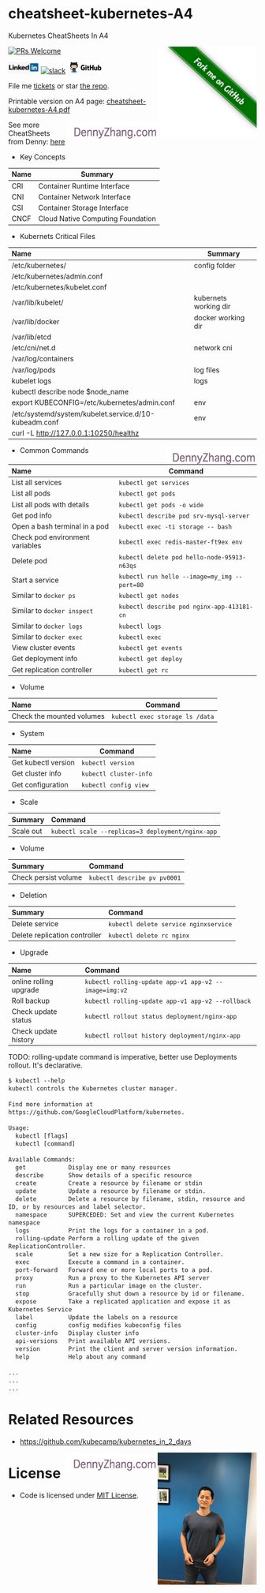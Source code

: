 # cheatsheet-kubernetes-A4
Kubernetes CheatSheets In A4

<a href="https://github.com/DennyZhang?tab=followers"><img align="right" width="200" height="183" src="https://raw.githubusercontent.com/USDevOps/mywechat-slack-group/master/images/fork_github.png" /></a>

[![PRs Welcome](https://img.shields.io/badge/PRs-welcome-brightgreen.svg)](http://makeapullrequest.com)

[![LinkedIn](https://raw.githubusercontent.com/USDevOps/mywechat-slack-group/master/images/linkedin.png)](https://www.linkedin.com/in/dennyzhang001) <a href="https://www.dennyzhang.com/slack" target="_blank" rel="nofollow"><img src="http://slack.dennyzhang.com/badge.svg" alt="slack"/></a> [![Github](https://raw.githubusercontent.com/USDevOps/mywechat-slack-group/master/images/github.png)](https://github.com/DennyZhang)

File me [tickets](https://github.com/DennyZhang/cheatsheet-kubernetes-A4/issues) or star [the repo](https://github.com/DennyZhang/cheatsheet-kubernetes-A4).

Printable version on A4 page: [cheatsheet-kubernetes-A4.pdf](cheatsheet-kubernetes-A4.pdf)

<a href="https://www.dennyzhang.com"><img align="right" width="185" height="37" src="https://raw.githubusercontent.com/USDevOps/mywechat-slack-group/master/images/dns_small.png"></a>

See more CheatSheets from Denny: [here](https://github.com/topics/denny-cheatsheets)

- Key Concepts

| Name          | Summary                           |
| :------------| ---------------------             |
| CRI           | Container Runtime Interface       |
| CNI           | Container Network Interface       |
| CSI           | Container Storage Interface       |
| CNCF          | Cloud Native Computing Foundation |

- Kubernets Critical Files

| Name                                                  | Summary               |
| :--------------------------------------------------- | --------------------- |
| /etc/kubernetes/                                      | config folder         |
| /etc/kubernetes/admin.conf                            |                       |
| /etc/kubernetes/kubelet.conf                          |                       |
| /var/lib/kubelet/                                     | kubernets working dir |
| /var/lib/docker                                       | docker working dir    |
| /var/lib/etcd                                         |                       |
| /etc/cni/net.d                                        | network cni           |
| /var/log/containers                                   |                       |
| /var/log/pods                                         | log files             |
| kubelet logs                                          | logs                  |
| kubectl describe node $node_name                      |                       |
| export KUBECONFIG=/etc/kubernetes/admin.conf          | env                   |
| /etc/systemd/system/kubelet.service.d/10-kubeadm.conf | env                   |
| curl -L http://127.0.0.1:10250/healthz                |                       |

<a href="https://www.dennyzhang.com"><img align="right" width="185" height="37" src="https://raw.githubusercontent.com/USDevOps/mywechat-slack-group/master/images/dns_small.png"></a>

- Common Commands

| Name                              | Command                                      |
| :------------------------------- | ------------------------------------------   |
| List all services                 | `kubectl get services`                       |
| List all pods                     | `kubectl get pods`                           |
| List all pods with details        | `kubectl get pods -o wide`                   |
| Get pod info                      | `kubectl describe pod srv-mysql-server`      |
| Open a bash terminal in a pod     | `kubectl exec -ti storage -- bash`           |
| Check pod environment variables   | `kubectl exec redis-master-ft9ex env`        |
| Delete pod                        | `kubectl delete pod hello-node-95913-n63qs`  |
| Start a service                   | `kubectl run hello --image=my_img --port=80` |
| Similar to `docker ps`            | `kubectl get nodes`                          |
| Similar to `docker inspect`       | `kubectl describe pod nginx-app-413181-cn`   |
| Similar to `docker logs`          | `kubectl logs`                               |
| Similar to `docker exec`          | `kubectl exec`                               |
| View cluster events               | `kubectl get events`                         |
| Get deployment info               | `kubectl get deploy`                         |
| Get replication controller        | `kubectl get rc`                             |

- Volume

| Name                        | Command                         |
| :------------------------- | -----------------------------   |
| Check the mounted volumes   | `kubectl exec storage ls /data` |

- System

| Name                | Command                |
| :----------------- | ---------------------  |
| Get kubectl version | `kubectl version`      |
| Get cluster info    | `kubectl cluster-info` |
| Get configuration   | `kubectl config view`  |

- Scale

| Summary     | Command                                           |
| :--------- | :-----------------------------------------------  |
| Scale out   | `kubectl scale --replicas=3 deployment/nginx-app` |

- Volume

| Summary              | Command                      |
| :------------------ | :--------------------------- |
| Check persist volume | `kubectl describe pv pv0001` |

- Deletion

| Summary                       | Command                                |
| :--------------------------  | :------------------------------------- |
| Delete service                | `kubectl delete service nginxservice`  |
| Delete replication controller | `kubectl delete rc nginx`              |

- Upgrade  

| Name                     | Command                                               |
| :---------------------- | :---------------------------------------------------- |
| online rolling upgrade   | `kubectl rolling-update app-v1 app-v2 --image=img:v2` |
| Roll backup              | `kubectl rolling-update app-v1 app-v2 --rollback`     |
| Check update status      | `kubectl rollout status deployment/nginx-app`         |
| Check update history     | `kubectl rollout history deployment/nginx-app`        |

TODO: rolling-update command is imperative, better use Deployments rollout. It's declarative.

```
$ kubectl --help
kubectl controls the Kubernetes cluster manager.

Find more information at https://github.com/GoogleCloudPlatform/kubernetes.

Usage:
  kubectl [flags]
  kubectl [command]

Available Commands:
  get            Display one or many resources
  describe       Show details of a specific resource
  create         Create a resource by filename or stdin
  update         Update a resource by filename or stdin.
  delete         Delete a resource by filename, stdin, resource and ID, or by resources and label selector.
  namespace      SUPERCEDED: Set and view the current Kubernetes namespace
  logs           Print the logs for a container in a pod.
  rolling-update Perform a rolling update of the given ReplicationController.
  scale          Set a new size for a Replication Controller.
  exec           Execute a command in a container.
  port-forward   Forward one or more local ports to a pod.
  proxy          Run a proxy to the Kubernetes API server
  run            Run a particular image on the cluster.
  stop           Gracefully shut down a resource by id or filename.
  expose         Take a replicated application and expose it as Kubernetes Service
  label          Update the labels on a resource
  config         config modifies kubeconfig files
  cluster-info   Display cluster info
  api-versions   Print available API versions.
  version        Print the client and server version information.
  help           Help about any command

...
...
...
```

# Related Resources
- https://github.com/kubecamp/kubernetes_in_2_days

<a href="https://www.dennyzhang.com"><img align="right" width="201" height="268" src="https://raw.githubusercontent.com/USDevOps/mywechat-slack-group/master/images/denny_201706.png"></a>

<a href="https://www.dennyzhang.com"><img align="right" src="https://raw.githubusercontent.com/USDevOps/mywechat-slack-group/master/images/dns_small.png"></a>

# License
- Code is licensed under [MIT License](https://www.dennyzhang.com/wp-content/mit_license.txt).
